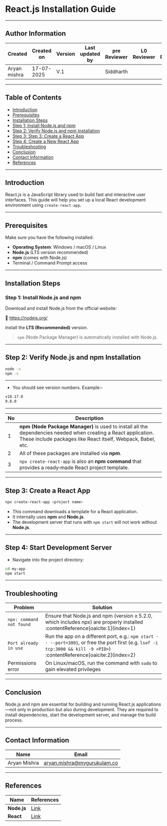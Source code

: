 # React.js Installation Guide

---
## Author Information

| Created         | Created on         | Version          | Last updated by   | pre Reviewer       | L0 Reviewer     | L1 Reviewer          |    L2 Reviewer    |
|-----------------|--------------------|------------------|-------------------|--------------------|-----------------|----------------------|-------------------|
| Aryan mishra    |17-07-2025          | V.1        |                         |       Siddharth    |                 |                      |                   |
 
 ---

##  Table of Contents

- [Introduction](#introduction)
- [Prerequisites](#prerequisites)
- [Installation Steps](#installation-steps)
- [Step 1: Install Node.js and npm](#step-1-install-nodejs-and-npm)
- [Step 2: Verify Node.js and npm Installation](#step-2-verify-nodejs-and-npm-installation)
- [Step 3:  Step 3: Create a React App](#Step-3-Create-a-React-App)
- [Step 4: Create a New React App](#step-4-create-a-new-react-app)
- [Troubleshooting](#Troubleshooting)
- [Conclusion](#Conclusion)
- [Contact Information](#Contact-Information)
- [References](#References)

---

## Introduction

React.js is a JavaScript library used to build fast and interactive user interfaces. This guide will help you set up a local React development environment using `create-react-app`.

---

## Prerequisites

Make sure you have the following installed:

- **Operating System**: Windows / macOS / Linux
- **Node.js** (LTS version recommended)
- **npm** (comes with Node.js)
- Terminal / Command Prompt access

---

## Installation Steps

### Step 1: Install Node.js and npm

Download and install Node.js from the official website:

🔗 https://nodejs.org/

Install the **LTS (Recommended)** version.

> `npm` (Node Package Manager) is automatically installed with Node.js.

---

## Step 2: Verify Node.js and npm Installation

```bash
node -v
npm -v
```
---
- You should see version numbers. Example:-

```bash
v18.17.0
9.8.0
```
---

| No | Description |
|---|-------------|
| 1 | **npm (Node Package Manager)** is used to install all the dependencies needed when creating a React application. These include packages like React itself, Webpack, Babel, etc. |
| 2 | All of these packages are installed via **npm**. |
| 3 | `npx create-react-app` is also an **npm command** that provides a ready‑made React project template. |

---

## Step 3: Create a React App

```bash
npx create-react-app <project name>
```
- This command downloads a template for a React application.
- It internally uses **npm** and **Node.js**.
- The development server that runs with `npm start` will not work without **Node.js**.

---

## Step 4: Start Development Server
- Navigate into the project directory:
```bash
cd my-app
npm start
```
---
## Troubleshooting

| Problem                    | Solution                                                                 |
|---------------------------|--------------------------------------------------------------------------|
| `npx: command not found`  | Ensure that Node.js and npm (version ≥ 5.2.0, which includes npx) are properly installed :contentReference[oaicite:1]{index=1} |
| `Port already in use`     | Run the app on a different port, e.g.: `npm start -- --port=3001`, or free the port first (e.g. `lsof -i tcp:3000 && kill -9 <PID>`) :contentReference[oaicite:2]{index=2} |
| Permissions error         | On Linux/macOS, run the command with `sudo` to gain elevated privileges |

---

## Conclusion
Node.js and npm are essential for building and running React.js applications—not only in production but also during development. They are required to install dependencies, start the development server, and manage the build process.

---
## Contact Information

| Name          | Email                                |
| ------------- | ------------------------------------ |
| Aryan Mishra  | aryan.mishra@mygurukulam.co          |

---

## References  

|  Name                                  | References                                                                                                            |
|----------------------------------------|---------------------------------------------------------------------------------------------------------|
| **Node.js**                            | [Link](https://nodejs.org)                                                                                        |
| **React**                              | [Link](https://react.dev)                                                                                        |
 


